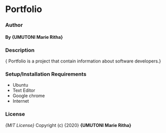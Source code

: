 # Portfolio
### Author
#### By **{UMUTONI Marie Ritha}**
### Description
{ Portfolio is a project that contain information about software developers.}
### Setup/Installation Requirements
* Ubuntu
* Text Editor
* Google chrome
* Internet
### License
*{MIT License}*
Copyright (c) {2020} **{UMUTONI Marie Ritha}**
